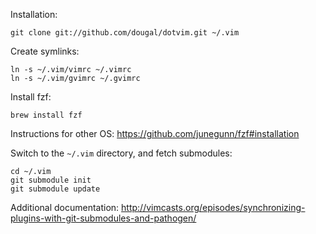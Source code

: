 Installation:

    git clone git://github.com/dougal/dotvim.git ~/.vim

Create symlinks:

    ln -s ~/.vim/vimrc ~/.vimrc
    ln -s ~/.vim/gvimrc ~/.gvimrc

Install fzf:

    brew install fzf

  Instructions for other OS: https://github.com/junegunn/fzf#installation

Switch to the `~/.vim` directory, and fetch submodules:

    cd ~/.vim
    git submodule init
    git submodule update

Additional documentation: http://vimcasts.org/episodes/synchronizing-plugins-with-git-submodules-and-pathogen/

